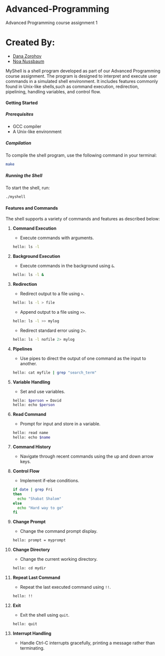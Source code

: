 # Advanced-Programming
Advanced Programming course assignment 1 </br>
# Created By: 
* [Dana Zorohov](https://github.com/danaZo)
* [Noa Nussbaum](https://github.com/Noa-Nussbaum)

MyShell is a shell program developed as part of our Advanced Programming course assignment. The program is designed to interpret and execute user commands in a simulated shell environment. It includes features   commonly found in Unix-like shells,such as command execution, redirection, pipelining, handling variables, and control flow.

#### Getting Started

##### Prerequisites
- GCC compiler
- A Unix-like environment

##### Compilation
To compile the shell program, use the following command in your terminal:
```bash
make
```

##### Running the Shell
To start the shell, run:
```bash
./myshell
```

#### Features and Commands
The shell supports a variety of commands and features as described below:

1. **Command Execution**
   - Execute commands with arguments.
   ```bash
   hello: ls -l
   ```

2. **Background Execution**
   - Execute commands in the background using `&`.
   ```bash
   hello: ls -l &
   ```

3. **Redirection**
   - Redirect output to a file using `>`.
   ```bash
   hello: ls -l > file
   ```
   - Append output to a file using `>>`.
   ```bash
   hello: ls -l >> mylog
   ```
   - Redirect standard error using `2>`.
   ```bash
   hello: ls -l nofile 2> mylog
   ```

4. **Pipelines**
   - Use pipes to direct the output of one command as the input to another.
   ```bash
   hello: cat myfile | grep "search_term"
   ```

5. **Variable Handling**
   - Set and use variables.
   ```bash
   hello: $person = David
   hello: echo $person
   ```

6. **Read Command**
   - Prompt for input and store in a variable.
   ```bash
   hello: read name
   hello: echo $name
   ```

7. **Command History**
   - Navigate through recent commands using the up and down arrow keys.

8. **Control Flow**
   - Implement if-else conditions.
   ```bash
   if date | grep Fri
   then
     echo "Shabat Shalom"
   else
     echo "Hard way to go"
   fi
   ```

9. **Change Prompt**
   - Change the command prompt display.
   ```bash
   hello: prompt = myprompt
   ```

10. **Change Directory**
    - Change the current working directory.
    ```bash
    hello: cd mydir
    ```

11. **Repeat Last Command**
    - Repeat the last executed command using `!!`.
    ```bash
    hello: !!
    ```

12. **Exit**
    - Exit the shell using `quit`.
    ```bash
    hello: quit
    ```

13. **Interrupt Handling**
    - Handle Ctrl-C interrupts gracefully, printing a message rather than terminating.
